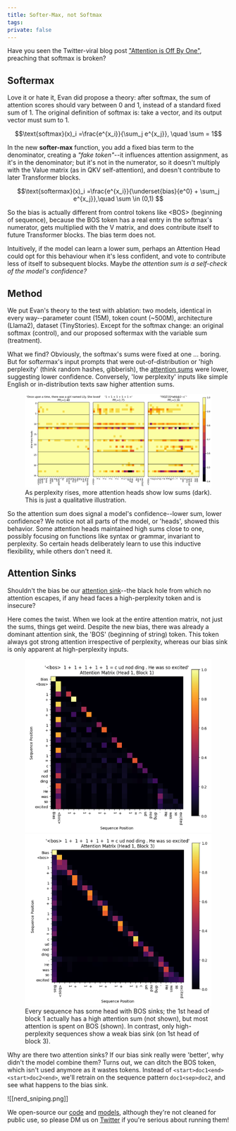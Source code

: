 ```yaml
---
title: Softer-Max, not Softmax
tags: 
private: false
---
```

Have you seen the Twitter-viral blog post ["Attention is Off By One"](https://www.evanmiller.org/attention-is-off-by-one.html), preaching that softmax is broken?

## Softermax
Love it or hate it, Evan did propose a theory: after softmax, the sum of attention scores should vary between 0 and 1, instead of a standard fixed sum of 1. The original definition of softmax is: take a vector, and its output vector must sum to 1.

$$\text{softmax}(x)_i =\frac{e^{x_i}}{\sum_j e^{x_j}}, \quad \sum = 1$$

In the new **softer-max** function, you add a fixed bias term to the denominator, creating a *"fake token"*--it influences attention assignment, as it's in the denominator; but it's not in the numerator, so it doesn't multiply with the Value matrix (as in QKV self-attention), and doesn't contribute to later Transformer blocks.

$$\text{softermax}(x)_i =\frac{e^{x_i}}{\underset{bias}{e^0} + \sum_j e^{x_j}},\quad \sum \in (0,1) $$

So the bias is actually different from control tokens like \<BOS> (beginning of sequence), because the BOS token has a real entry in the softmax's numerator, gets multiplied with the V matrix, and does contribute itself to future Transformer blocks. The bias term does not.

Intuitively, if the model can learn a lower sum, perhaps an Attention Head could opt for this behaviour when it's less confident, and vote to contribute less of itself to subsequent blocks. Maybe *the attention sum is a self-check of the model's confidence?*

## Method
We put Evan's theory to the test with ablation: two models, identical in every way--parameter count (15M), token count (~500M), architecture (Llama2), dataset (TinyStories). Except for the softmax change: an original softmax (control), and our proposed softermax with the variable sum (treatment).

What we find? Obviously, the softmax's sums were fixed at one ... boring. But for soft*er*max's input prompts that were out-of-distribution or 'high perplexity' (think random hashes, gibberish), the [attention sums](https://github.com/softmax1/llama2.c-tinystories/blob/master/notebooks/attention_sums.ipynb) were lower, suggesting lower confidence. Conversely, 'low perplexity' inputs like simple English or in-distribution texts saw higher attention sums. 

<figure><img src="./15m-3sums.png" alt="Attention Sums">
<figcaption>As perplexity rises, more attention heads show low sums (dark). This is just a qualitative illustration. </figcaption></figure>

So the attention sum does signal a model's confidence--lower sum, lower confidence? We notice not all parts of the model, or 'heads', showed this behavior. Some attention heads maintained high sums close to one, possibly focusing on functions like syntax or grammar, invariant to perplexity. So certain heads deliberately learn to use this inductive flexibility, while others don't need it.

## Attention Sinks
Shouldn't the bias be our [attention sink](https://github.com/softmax1/llama2.c-tinystories/blob/master/notebooks/attention_matrices.ipynb)--the black hole from which no attention escapes, if any head faces a high-perplexity token and is insecure?

Here comes the twist. When we look at the entire attention matrix, not just the sums, things get weird. Despite the new bias, there was already a dominant attention sink, the 'BOS' (beginning of string) token. This token always got strong attention irrespective of perplexity, whereas our bias sink is only apparent at high-perplexity inputs.

<figure>
<img src="./15m-1+1-11.png" alt="Attention Matrix of '1+1+1..', 1st head 1st block.">
<img src="./15m-1+1-13.png" alt="Attention Matrix of '1+1+1..', 1st head 3rd block.">
<figurecaption>Every sequence has some head with BOS sinks; the 1st head of block 1 actually has a high attention sum (not shown), but most attention is spent on BOS (shown). In contrast, only high-perplexity sequences show a weak bias sink (on 1st head of block 3). </figurecaption>
</figure>

Why are there two attention sinks? If our bias sink really were 'better', why didn't the model combine them? Turns out, we can ditch the BOS token, which isn't used anymore as it wastes tokens. Instead of `<start>doc1<end><start>doc2<end>`, we'll retrain on the sequence pattern `doc1<sep>doc2`, and see what happens to the bias sink.

![[nerd_sniping.png]]

We open-source our [code](https://github.com/softmax1/llama2.c-tinystories) and [models](https://huggingface.co/photonmz/softmax1-tinystories), although they're not cleaned for public use, so please DM us on [Twitter](https://twitter.com/photon_mz) if you're serious about running them!